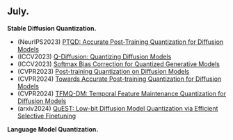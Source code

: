 ## July.

**Stable Diffusion Quantization.**
- (NeurIPS2023) [PTQD: Accurate Post-Training Quantization for Diffusion Models](https://arxiv.org/abs/2305.10657)
- (ICCV2023) [Q-Diffusion: Quantizing Diffusion Models](https://arxiv.org/abs/2302.04304)
- (ICCV2023) [Softmax Bias Correction for Quantized Generative Models](https://arxiv.org/abs/2309.01729)
- (CVPR2023) [Post-training Quantization on Diffusion Models](https://arxiv.org/abs/2211.15736)
- (CVPR2024) [Towards Accurate Post-training Quantization for Diffusion Models](https://arxiv.org/abs/2305.18723)
- (CVPR2024) [TFMQ-DM: Temporal Feature Maintenance Quantization for Diffusion Models](https://arxiv.org/abs/2311.16503)
- (arxiv2024) [QuEST: Low-bit Diffusion Model Quantization via Efficient Selective Finetuning](https://arxiv.org/abs/2402.03666)

**Language Model Quantization.**
